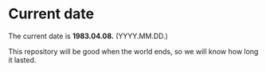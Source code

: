 # Current date

The current date is **1983.04.08.** (YYYY.MM.DD.)

This repository will be good when the world ends, so we will know how long it lasted.